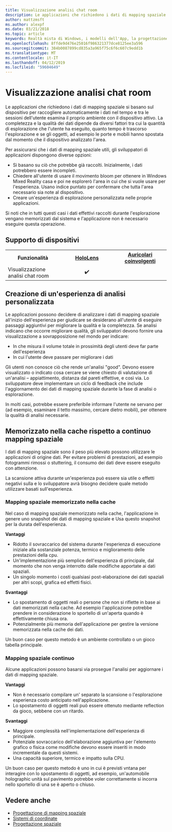 ```yaml
---
title: Visualizzazione analisi chat room
description: Le applicazioni che richiedono i dati di mapping spaziale si basano sul dispositivo per raccogliere automaticamente i dati nel tempo e tra le sessioni dell'utente esamina il proprio ambiente con il dispositivo attivo.
author: mattzmsft
ms.author: alexpf
ms.date: 03/21/2018
ms.topic: article
keywords: Realtà mista di Windows, i modelli dell'App, la progettazione, HoloLens, analisi di chat, spaziali mapping, surface, ricostruzione mesh
ms.openlocfilehash: 8ffde9d476e25016f986321377dce8125ee3a596
ms.sourcegitcommit: 384b0087899cd835a3a965f75c6f6c607c9edd1b
ms.translationtype: MT
ms.contentlocale: it-IT
ms.lasthandoff: 04/12/2019
ms.locfileid: "59604649"
---
```

# <a name="room-scan-visualization"></a>Visualizzazione analisi chat room

Le applicazioni che richiedono i dati di mapping spaziale si basano sul dispositivo per raccogliere automaticamente i dati nel tempo e tra le sessioni dell'utente esamina il proprio ambiente con il dispositivo attivo. La completezza e la qualità dei dati dipende da diversi fattori tra cui la quantità di esplorazione che l'utente ha eseguito, quanto tempo è trascorso l'esplorazione e se gli oggetti, ad esempio le porte e mobili hanno spostata dal momento che il dispositivo analizzato l'area.

Per assicurarsi che i dati di mapping spaziale utili, gli sviluppatori di applicazioni dispongono diverse opzioni:
* Si basano su ciò che potrebbe già raccolti. Inizialmente, i dati potrebbero essere incompleti.
* Chiedere all'utente di usare il movimento bloom per ottenere in Windows Mixed Reality casa e poi ne esplorerò l'area in cui che si vuole usare per l'esperienza. Usano indice puntato per confermare che tutta l'area necessario sia note al dispositivo.
* Creare un'esperienza di esplorazione personalizzata nelle proprie applicazioni.

Si noti che in tutti questi casi i dati effettivi raccolti durante l'esplorazione vengano memorizzati dal sistema e l'applicazione non è necessario eseguire questa operazione.

## <a name="device-support"></a>Supporto di dispositivi

<table>
<tr>
<th>Funzionalità</th><th style="width:150px"> <a href="hololens-hardware-details.md">HoloLens</a></th><th style="width:150px"> <a href="immersive-headset-hardware-details.md">Auricolari coinvolgenti</a></th>
</tr><tr>
<td> Visualizzazione analisi chat room</td><td style="text-align: center;"> ✔️</td><td style="text-align: center;"></td>
</tr>
</table>



## <a name="building-a-custom-scanning-experience"></a>Creazione di un'esperienza di analisi personalizzata

Le applicazioni possono decidere di analizzare i dati di mapping spaziale all'inizio dell'esperienza per giudicare se desiderano all'utente di eseguire passaggi aggiuntivi per migliorare la qualità e la completezza. Se analisi indicano che occorre migliorare qualità, gli sviluppatori devono fornire una visualizzazione a sovrapposizione nel mondo per indicare:
* In che misura il volume totale in prossimità degli utenti deve far parte dell'esperienza
* In cui l'utente deve passare per migliorare i dati

Gli utenti non conosce ciò che rende un'analisi "good". Devono essere visualizzato o indicato cosa cercare se viene chiesto di valutazione di un'analisi – appiattimento, distanza dal pareti effettive, e così via. Lo sviluppatore deve implementare un ciclo di feedback che include l'aggiornamento dei dati di mapping spaziale durante la fase di analisi o esplorazione.

In molti casi, potrebbe essere preferibile informare l'utente ne servano per (ad esempio, esaminare il tetto massimo, cercare dietro mobili), per ottenere la qualità di analisi necessarie.

## <a name="cached-versus-continuous-spatial-mapping"></a>Memorizzato nella cache rispetto a continuo mapping spaziale

I dati di mapping spaziale sono il peso più elevato possono utilizzare le applicazioni di origine dati. Per evitare problemi di prestazioni, ad esempio fotogrammi rimossi o stuttering, il consumo dei dati deve essere eseguito con attenzione.

La scansione attiva durante un'esperienza può essere sia utile o effetti negativi sulla e lo sviluppatore avrà bisogno decidere quale metodo utilizzare basati sull'esperienza.

### <a name="cached-spatial-mapping"></a>Mapping spaziale memorizzato nella cache

Nel caso di mapping spaziale memorizzato nella cache, l'applicazione in genere uno snapshot dei dati di mapping spaziale e Usa questo snapshot per la durata dell'esperienza.

**Vantaggi**
* Ridotto il sovraccarico del sistema durante l'esperienza di esecuzione iniziale alla sostanziale potenza, termico e miglioramento delle prestazioni della cpu.
* Un'implementazione più semplice dell'esperienza di principale, dal momento che non venga interrotto dalle modifiche apportate ai dati spaziali.
* Un singolo momento i costi qualsiasi post-elaborazione dei dati spaziali per altri scopi, grafica ed effetti fisici.

**Svantaggi**
* Lo spostamento di oggetti reali o persone che non si riflette in base ai dati memorizzati nella cache. Ad esempio l'applicazione potrebbe prendere in considerazione lo sportello di un'aperta quando è effettivamente chiusa ora.
* Potenzialmente più memoria dell'applicazione per gestire la versione memorizzata nella cache dei dati.

Un buon caso per questo metodo è un ambiente controllato o un gioco tabella principale.

### <a name="continuous-spatial-mapping"></a>Mapping spaziale continuo

Alcune applicazioni possono basarsi via prosegue l'analisi per aggiornare i dati di mapping spaziale.

**Vantaggi**
* Non è necessario compilare un' separato la scansione o l'esplorazione esperienza costo anticipato nell'applicazione.
* Lo spostamento di oggetti reali può essere ottenuto mediante reflection da gioco, sebbene con un ritardo.

**Svantaggi**
* Maggiore complessità nell'implementazione dell'esperienza di principale.
* Potenziale sovraccarico dell'elaborazione aggiuntiva per l'elemento grafico o fisica come modifiche devono essere inseriti in modo incrementale da questi sistemi.
* Una capacità superiore, termico e impatto sulla CPU.

Un buon caso per questo metodo è uno in cui è previsti vntana per interagire con lo spostamento di oggetti, ad esempio, un'automobile holographic unità sul pavimento potrebbe voler correttamente si incorra nello sportello di una se è aperto o chiuso.

## <a name="see-also"></a>Vedere anche
* [Progettazione di mapping spaziale](spatial-mapping-design.md)
* [Sistemi di coordinate](coordinate-systems.md)
* [Progettazione spaziale](spatial-sound-design.md)
